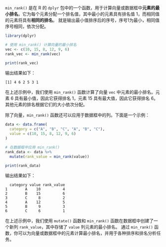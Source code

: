 `min_rank()` 是在 R 的 `dplyr` 包中的一个函数，用于计算向量或数据框中**元素的最小排名**。它为每个元素分配一个排名值，其中最小的元素具有排名值 1，而相同值的元素将具有**相同的排名**。
就是输出最小值排序后的序号，序号1为最小，相同值序号相同，依次分配。

```R
library(dplyr)

# 使用 min_rank() 计算向量的最小排名
vec <- c(10, 15, 8, 12, 9, 6)
rank_vec <- min_rank(vec)

print(rank_vec)
```

输出结果如下：
```
[1] 4 6 2 5 3 1
```

在上述示例中，我们使用 `min_rank()` 函数计算了向量 `vec` 中元素的最小排名。元素 6 具有最小值，因此它获得排名 1，元素 15 具有最大值，因此它获得排名 6。其他元素的排名根据它们的大小依次分配。

除了向量，`min_rank()` 函数还可以应用于数据框中的列。下面是一个示例：

```R
data <- data.frame(
  category = c("A", "B", "C", "A", "B", "C"),
  value = c(10, 15, 8, 12, 9, 6)
)

# 在数据框中应用 min_rank()
rank_data <- data %>%
  mutate(rank_value = min_rank(value))

print(rank_data)
```

输出结果如下：

```
  category value rank_value
1        A    10          4
2        B    15          6
3        C     8          2
4        A    12          5
5        B     9          3
6        C     6          1
```

在上述示例中，我们使用 `mutate()` 函数和 `min_rank()` 函数在数据框中创建了一个新列 `rank_value`，其中存储了 `value` 列元素的最小排名。
通过 `min_rank()` 函数，你可以为向量或数据框中的元素计算最小排名，并用于各种排序和排名分析任务。